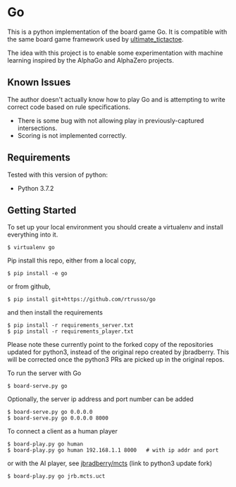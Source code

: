 Go
==

This is a python implementation of the board game Go. It is compatible
with the same board game framework used by
[ultimate_tictactoe](https://github.com/jbradberry/ultimate_tictactoe).

The idea with this project is to enable some experimentation with
machine learning inspired by the AlphaGo and AlphaZero projects.

Known Issues
------------

The author doesn't actually know how to play Go and is attempting to
write correct code based on rule specifications.

- There is some bug with not allowing play in previously-captured intersections.
- Scoring is not implemented correctly.

Requirements
------------

Tested with this version of python:

* Python 3.7.2

Getting Started
---------------

To set up your local environment you should create a virtualenv and
install everything into it.

    $ virtualenv go

Pip install this repo, either from a local copy,

    $ pip install -e go

or from github,

    $ pip install git+https://github.com/rtrusso/go

and then install the requirements

    $ pip install -r requirements_server.txt
    $ pip install -r requirements_player.txt

Please note these currently point to the forked copy of the
repositories updated for python3, instead of the original repo created
by jbradberry. This will be corrected once the python3 PRs are picked
up in the original repos.

To run the server with Go

    $ board-serve.py go

Optionally, the server ip address and port number can be added

    $ board-serve.py go 0.0.0.0
    $ board-serve.py go 0.0.0.0 8000

To connect a client as a human player

    $ board-play.py go human
    $ board-play.py go human 192.168.1.1 8000   # with ip addr and port

or with the AI player, see [jbradberry/mcts](https://github.com/rtrusso/mcts) (link to python3 update fork)

    $ board-play.py go jrb.mcts.uct
